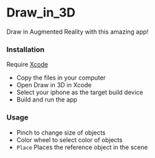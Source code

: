 # Draw_in_3D

Draw in Augmented Reality with this amazing app!

### Installation

Require [Xcode](https://developer.apple.com/xcode/)

- Copy the files in your computer
- Open Draw in 3D in Xcode
- Select your iphone as the target build device
- Build and run the app


### Usage

- Pinch to change size of objects
- Color wheel to select color of objects
- `Place` Places the reference object in the scene